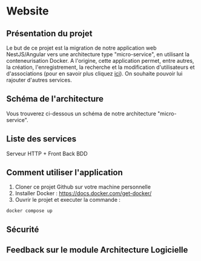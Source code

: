# Website

## Présentation du projet
Le but de ce projet est la migration de notre application web NestJS/Angular vers une architecture type "micro-service", en utilisant la conteneurisation Docker.
A l'origine, cette application permet, entre autres, la création, l'enregistrement, la recherche et la modification d'utilisateurs et d'associations (pour en savoir plus cliquez [ici](https://github.com/SterennLeHir/Website/blob/main/front/README.md)).
On souhaite pouvoir lui rajouter d'autres services.

## Schéma de l'architecture
Vous trouverez ci-dessous un schéma de notre architecture "micro-service".

## Liste des services
Serveur HTTP + Front
Back
BDD

## Comment utiliser l'application
1. Cloner ce projet Github sur votre machine personnelle
2. Installer Docker : https://docs.docker.com/get-docker/
3. Ouvrir le projet et executer la commande :
```
docker compose up
```

## Sécurité

## Feedback sur le module Architecture Logicielle
